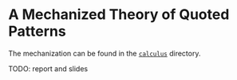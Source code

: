 # A Mechanized Theory of Quoted Patterns

The mechanization can be found in the [`calculus`](calculus/) directory.

TODO: report and slides
